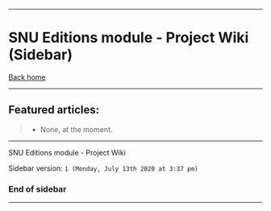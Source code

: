 
***

# SNU Editions module - Project Wiki (Sidebar)

[Back home](https://github.com/seanpm2001/SNU_Editions/wiki/)

***

## Featured articles:

> * None, at the moment.

***

SNU Editions module - Project Wiki

Sidebar version: `1 (Monday, July 13th 2020 at 3:37 pm)`

### End of sidebar

***
